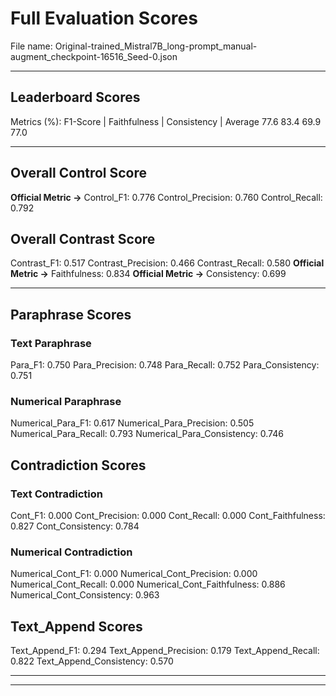 # Full Evaluation Scores

File name: Original-trained_Mistral7B_long-prompt_manual-augment_checkpoint-16516_Seed-0.json


---

## Leaderboard Scores

Metrics (%): F1-Score | Faithfulness | Consistency | Average
                77.6        83.4          69.9        77.0

---

## Overall Control Score

**Official Metric ->** Control_F1: 0.776
Control_Precision: 0.760
Control_Recall: 0.792

## Overall Contrast Score

Contrast_F1: 0.517
Contrast_Precision: 0.466
Contrast_Recall: 0.580
**Official Metric ->** Faithfulness: 0.834
**Official Metric ->** Consistency: 0.699

---


## Paraphrase Scores


### Text Paraphrase

Para_F1: 0.750
Para_Precision: 0.748
Para_Recall: 0.752
Para_Consistency: 0.751


### Numerical Paraphrase

Numerical_Para_F1: 0.617
Numerical_Para_Precision: 0.505
Numerical_Para_Recall: 0.793
Numerical_Para_Consistency: 0.746


## Contradiction Scores


### Text Contradiction

Cont_F1: 0.000
Cont_Precision: 0.000
Cont_Recall: 0.000
Cont_Faithfulness: 0.827
Cont_Consistency: 0.784


### Numerical Contradiction

Numerical_Cont_F1: 0.000
Numerical_Cont_Precision: 0.000
Numerical_Cont_Recall: 0.000
Numerical_Cont_Faithfulness: 0.886
Numerical_Cont_Consistency: 0.963


## Text_Append Scores

Text_Append_F1: 0.294
Text_Append_Precision: 0.179
Text_Append_Recall: 0.822
Text_Append_Consistency: 0.570

---


---


